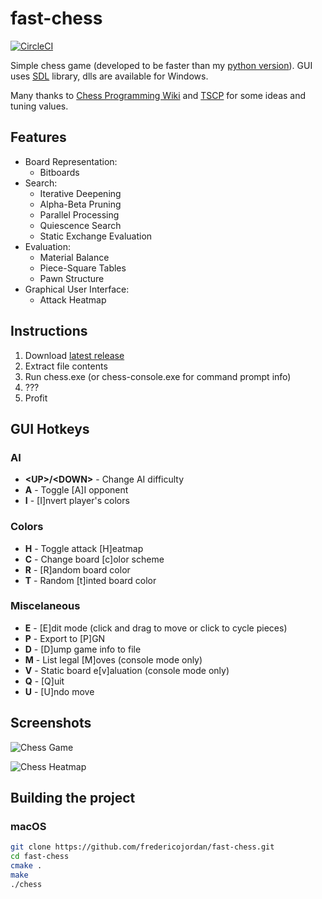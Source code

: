 # fast-chess

[![CircleCI](https://circleci.com/gh/fredericojordan/fast-chess/tree/circleci.svg?style=svg)](https://circleci.com/gh/fredericojordan/fast-chess/tree/circleci)

Simple chess game (developed to be faster than my [python version](https://github.com/fredericojordan/chess)). GUI uses [SDL](https://www.libsdl.org/) library, dlls are available for Windows.

Many thanks to [Chess Programming Wiki](http://chessprogramming.wikispaces.com) and [TSCP](http://www.tckerrigan.com/Chess/TSCP/) for some ideas and tuning values.

## Features
- Board Representation:
    - Bitboards
- Search:
    - Iterative Deepening
    - Alpha-Beta Pruning
    - Parallel Processing
    - Quiescence Search
    - Static Exchange Evaluation
- Evaluation:
    - Material Balance
    - Piece-Square Tables
    - Pawn Structure
- Graphical User Interface:
    - Attack Heatmap

## Instructions
1. Download [latest release](https://github.com/fredericojordan/fast-chess/releases)
2. Extract file contents
3. Run chess.exe (or chess-console.exe for command prompt info)
4. ???
5. Profit

## GUI Hotkeys
### AI
- **\<UP\>/\<DOWN\>** - Change AI difficulty
- **A** - Toggle [A]I opponent
- **I** - [I]nvert player's colors

### Colors
- **H** - Toggle attack [H]eatmap
- **C** - Change board [c]olor scheme
- **R** - [R]andom board color
- **T** - Random [t]inted board color

### Miscelaneous
- **E** - [E]dit mode (click and drag to move or click to cycle pieces)
- **P** - Export to [P]GN
- **D** - [D]ump game info to file
- **M** - List legal [M]oves (console mode only)
- **V** - Static board e[v]aluation (console mode only)
- **Q** - [Q]uit
- **U** - [U]ndo move

## Screenshots
![Chess Game](http://i.imgur.com/O6rcSqu.png)

![Chess Heatmap](http://i.imgur.com/qvwbINN.png)

## Building the project

### macOS

```bash
git clone https://github.com/fredericojordan/fast-chess.git
cd fast-chess
cmake .
make
./chess
```
